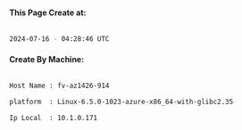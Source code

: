 
   
#### This Page Create at:

```bash

2024-07-16 - 04:28:46 UTC

```

#### Create By Machine:

```bash

Host Name : fv-az1426-914

platform  : Linux-6.5.0-1023-azure-x86_64-with-glibc2.35

Ip Local  : 10.1.0.171

```

